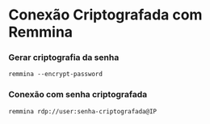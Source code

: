 # Conexão Criptografada com Remmina


### Gerar criptografia da senha
    remmina --encrypt-password

### Conexão com senha criptografada
    remmina rdp://user:senha-criptografada@IP

